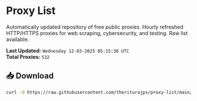 # Proxy List

Automatically updated repository of free public proxies. Hourly refreshed HTTP/HTTPS proxies for web scraping, cybersecurity, and testing. Raw list available.

**Last Updated:** `Wednesday 12-03-2025 05:15:38 UTC`  
**Total Proxies:** `532`

## 📥 Download
```bash
curl -O https://raw.githubusercontent.com/theriturajps/proxy-list/main/proxies.txt
